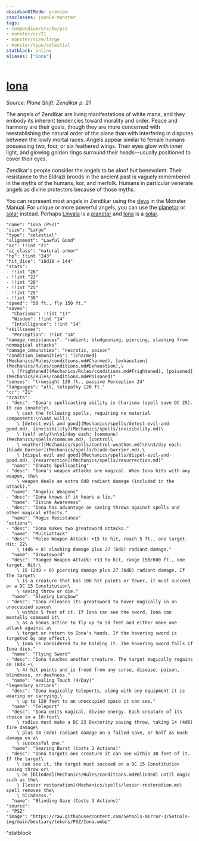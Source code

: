 ```yaml
---
obsidianUIMode: preview
cssclasses: json5e-monster
tags:
- compendium/src/5e/psz
- monster/cr/21
- monster/size/large
- monster/type/celestial
statblock: inline
aliases: ["Iona"]
---
```

# [Iona](Mechanics\bestiary\npc/iona-psz.md)
*Source: Plane Shift: Zendikar p. 21*  

The angels of Zendikar are living manifestations of white mana, and they embody its inherent tendencies toward morality and order. Peace and harmony are their goals, though they are more concerned with reestablishing the natural order of the plane than with interfering in disputes between the lowly mortal races. Angels appear similar to female humans possessing two, four, or six feathered wings. Their eyes glow with inner light, and glowing golden rings surround their heads—usually positioned to cover their eyes.

Zendikar's people consider the angels to be aloof but benevolent. Their resistance to the Eldrazi broods in the ancient past is vaguely remembered in the myths of the humans, kor, and merfolk. Humans in particular venerate angels as divine protectors because of those myths.

You can represent most angels in Zendikar using the [deva](Mechanics/bestiary/celestial/deva.md) in the Monster Manual. For unique or more powerful angels, you can use the [planetar](Mechanics/bestiary/celestial/planetar.md) or [solar](Mechanics/bestiary/celestial/solar.md) instead. Perhaps [Linvala](Mechanics/bestiary/npc/linvala-psz.md) is a [planetar](Mechanics/bestiary/celestial/planetar.md) and [Iona](Mechanics/bestiary/npc/iona-psz.md) is a [solar](Mechanics/bestiary/celestial/solar.md).

```statblock
"name": "Iona (PSZ)"
"size": "Large"
"type": "celestial"
"alignment": "Lawful Good"
"ac": !!int "21"
"ac_class": "natural armor"
"hp": !!int "243"
"hit_dice": "18d10 + 144"
"stats":
- !!int "26"
- !!int "22"
- !!int "26"
- !!int "25"
- !!int "25"
- !!int "30"
"speed": "50 ft., fly 150 ft."
"saves":
  "Charisma": !!int "17"
  "Wisdom": !!int "14"
  "Intelligence": !!int "14"
"skillsaves":
  "Perception": !!int "14"
"damage_resistances": "radiant; bludgeoning, piercing, slashing from nonmagical attacks"
"damage_immunities": "necrotic, poison"
"condition_immunities": "[charmed](Mechanics/Rules/conditions.md#Charmed), [exhaustion](Mechanics/Rules/conditions.md#Exhaustion),\
  \ [frightened](Mechanics/Rules/conditions.md#Frightened), [poisoned](Mechanics/Rules/conditions.md#Poisoned)"
"senses": "truesight 120 ft., passive Perception 24"
"languages": "all, telepathy 120 ft."
"cr": "21"
"traits":
- "desc": "Iona's spellcasting ability is Charisma (spell save DC 25). It can innately\
    \ cast the following spells, requiring no material components:\n\nAt will:\
    \ [detect evil and good](Mechanics/spells/detect-evil-and-good.md), [invisibility](Mechanics/spells/invisibility.md)\
    \ (self only)\n\n1/day each: [commune](Mechanics/spells/commune.md), [control\
    \ weather](Mechanics/spells/control-weather.md)\n\n3/day each: [blade barrier](Mechanics/spells/blade-barrier.md),\
    \ [dispel evil and good](Mechanics/spells/dispel-evil-and-good.md), [resurrection](Mechanics/spells/resurrection.md)"
  "name": "Innate Spellcasting"
- "desc": "Iona's weapon attacks are magical. When Iona hits with any weapon, the\
    \ weapon deals an extra 6d8 radiant damage (included in the attack)."
  "name": "Angelic Weapons"
- "desc": "Iona knows if it hears a lie."
  "name": "Divine Awareness"
- "desc": "Iona has advantage on saving throws against spells and other magical effects."
  "name": "Magic Resistance"
"actions":
- "desc": "Iona makes two greatsword attacks."
  "name": "Multiattack"
- "desc": "Melee Weapon Attack: +15 to hit, reach 5 ft., one target. Hit: 22\
    \ (4d6 + 8) slashing damage plus 27 (6d8) radiant damage."
  "name": "Greatsword"
- "desc": "Ranged Weapon Attack: +13 to hit, range 150/600 ft., one target. Hit:\
    \ 15 (2d8 + 6) piercing damage plus 27 (6d8) radiant damage. If the target\
    \ is a creature that has 100 hit points or fewer, it must succeed on a DC 15 Constitution\
    \ saving throw or die."
  "name": "Slaying Longbow"
- "desc": "Iona releases its greatsword to hover magically in an unoccupied space\
    \ within 5 feet of it. If Iona can see the sword, Iona can mentally command it\
    \ as a bonus action to fly up to 50 feet and either make one attack against a\
    \ target or return to Iona's hands. If the hovering sword is targeted by any effect,\
    \ Iona is considered to be holding it. The hovering sword falls if Iona dies."
  "name": "Flying Sword"
- "desc": "Iona touches another creature. The target magically regains 40 (8d8 +\
    \ 4) hit points and is freed from any curse, disease, poison, blindness, or deafness."
  "name": "Healing Touch (4/Day)"
"legendary_actions":
- "desc": "Iona magically teleports, along with any equipment it is wearing or carrying,\
    \ up to 120 feet to an unoccupied space it can see."
  "name": "Teleport"
- "desc": "Iona emits magical, divine energy. Each creature of its choice in a 10-foot\
    \ radius must make a DC 23 Dexterity saving throw, taking 14 (4d6) fire damage\
    \ plus 14 (4d6) radiant damage on a failed save, or half as much damage on a\
    \ successful one."
  "name": "Searing Burst (Costs 2 Actions)"
- "desc": "Iona targets one creature it can see within 30 feet of it. If the target\
    \ can see it, the target must succeed on a DC 15 Constitution saving throw or\
    \ be [blinded](Mechanics/Rules/conditions.md#Blinded) until magic such as the\
    \ [lesser restoration](Mechanics/spells/lesser-restoration.md) spell removes the\
    \ blindness."
  "name": "Blinding Gaze (Costs 3 Actions)"
"source":
- "PSZ"
"image": "https://raw.githubusercontent.com/5etools-mirror-3/5etools-img/main/bestiary/tokens/PSZ/Iona.webp"
```
^statblock